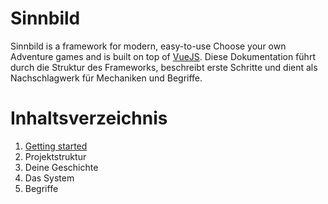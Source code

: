 # Sinnbild

Sinnbild is a framework for modern, easy-to-use Choose your own Adventure games and is built on top of [VueJS](https://vuejs.org/). Diese Dokumentation führt durch die Struktur des Frameworks, beschreibt erste Schritte und dient als Nachschlagwerk für Mechaniken und Begriffe.

# Inhaltsverzeichnis
1. [Getting started](getting-started.md)
2. Projektstruktur
3. Deine Geschichte
4. Das System
5. Begriffe
